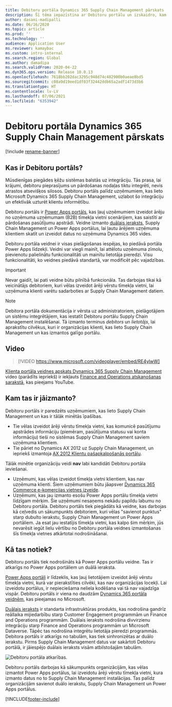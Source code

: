```yaml
---
title: Debitoru portāla Dynamics 365 Supply Chain Management pārskats
description: Šī tēma iepazīstina ar Debitoru portālu un izskaidro, kam tas ir jāizmanto un kā tas darbojas.
author: dasani-madipalli
ms.date: 06/16/2020
ms.topic: article
ms.prod: ''
ms.technology: ''
audience: Application User
ms.reviewer: kamaybac
ms.custom: intro-internal
ms.search.region: Global
ms.author: damadipa
ms.search.validFrom: 2020-04-22
ms.dyn365.ops.version: Release 10.0.13
ms.openlocfilehash: 7618bb202dac3295c948d74c482900b0aeae8bd5
ms.sourcegitcommit: c08a9d19eed1df03f32442ddb65a2adf1473d3b6
ms.translationtype: HT
ms.contentlocale: lv-LV
ms.lasthandoff: 07/06/2021
ms.locfileid: "6353942"
---
```

# <a name="customer-portal-for-dynamics-365-supply-chain-management-overview"></a>Debitoru portāla Dynamics 365 Supply Chain Management pārskats

[!include [rename-banner](~/includes/cc-data-platform-banner.md)]

## <a name="what-is-the-customer-portal"></a>Kas ir Debitoru portāls?

Mūsdienīgas piegādes ķēžu sistēmas balstās uz integrāciju. Tās prasa, lai krājumi, debitoru pieprasījums un pārdošanas nodaļas tiktu integrēti, nevis atrastos atsevišķos silosos. Debitoru portāls palīdz uzņēmumiem, kas lieto Microsoft Dynamics 365 Supply Chain Management, uzlabot šo integrāciju un efektīvāk uzturēt klientu informētību.

Debitoru portāls ir [Power Apps portāls](/powerapps/maker/portals/overview), kas ļauj uzņēmumiem izveidot ārēju no uzņēmuma uzņēmumam (B2B) tīmekļa vietni scenārijiem, kas saistīti ar pārdošanas pasūtījumu apstrādi. Veidne izmanto [duālais ieraksts](../../fin-ops-core/dev-itpro/data-entities/dual-write/dual-write-home-page.md), Supply Chain Management un Power Apps portālus, lai ļautu ārējiem uzņēmuma klientiem skatīt un izveidot datus no uzņēmuma Dynamics 365 vides.

Debitoru portāla veidnei ir visas pielāgošanas iespējas, ko piedāvā portāla Power Apps līdzekļi. Veidni var viegli mainīt, lai attēlotu uzņēmuma zīmolu, pievienotu palielinātu funkcionalitāti un mainītu lietotāja pieredzi. Visu funkcionalitāti, ko veidnes piedāvā standartā, var modificēt pēc vajadzības.

> [!IMPORTANT]
> Nevar gaidīt, lai pati veidne būtu pilnībā funkcionāla. Tas darbojas tikai kā veicinātājs debitoriem, kuri vēlas izveidot ārēji vērstu tīmekļa vietni, lai uzņēmuma klienti varētu sadarboties ar Supply Chain Management datiem.

> [!NOTE]
> Debitora portāla dokumentācija ir vērsta uz administratoriem, pielāgotājiem un sistēmu integrētājiem, kas iestatīt Debitoru portālu Supply Chain Management instalēšanai. Tā izmanto terminus _debitors_ un _lietotājs_, lai aprakstītu cilvēkus, kuri ir organizācijas klienti, kas lieto Supply Chain Management un kas izmantos galīgo portālu.

## <a name="video"></a>Video

> [!VIDEO https://www.microsoft.com/videoplayer/embed/RE4ylwW]

[Klienta portāla veidnes apskats Dynamics 365 Supply Chain Management](https://youtu.be/nPrqoLuHfV8) video (parādīts iepriekš) ir iekļauts [Finance and Operations atskaņošanas sarakstā](https://www.youtube.com/playlist?list=PLcakwueIHoT_SYfIaPGoOhloFoCXiUSyW), kas pieejams YouTube.

## <a name="who-should-use-it"></a>Kam tas ir jāizmanto?

Debitoru portāls ir paredzēts uzņēmumiem, kas lieto Supply Chain Management un kas ir tālāk minētās īpašības.

- Tie vēlas izveidot ārēji vērstu tīmekļa vietni, kas komunicē pasūtījumu apstrādes informāciju (piemēram, pasūtījuma statusu vai konta informāciju) tieši no sistēmas Supply Chain Management saviem uzņēmuma klientiem.
- Tie pāriet no Dynamics AX 2012 uz Supply Chain Management, un iepriekš izmantoja [AX 2012 Klientu pašapkalpošanās portālu](/dynamicsax-2012/appuser-itpro/about-the-customer-self-service-portal).

Tālāk minētie organizāciju veidi **nav** labi kandidāti Debitoru portāla ieviešanai.

- Uzņēmumi, kas vēlas izveidot tīmekļa vietni klientiem, kas nav uzņēmuma klienti. Šiem uzņēmumiem būtu jāapsver [Dynamics 365 Commerce e-komercijas vietnes izveide](../../commerce/create-ecommerce-site.md).
- Uzņēmumi, kas jau izmanto esošu Power Apps portālu tīmekļa vietni līdzīgam mērķim. Šie uzņēmumi nesaņems nekādu papildu labumu no Debitoru portāla. Debitoru portāls tiek piegādāts kā veidne, kas darbojas kā ceļvedis un sākumpunkts debitoriem, kuri vēlas "savienot punktus" starp dubulto ierakstu, Supply Chain Management un Power Apps portāliem. Ja esat jau iestatījis tīmekļa vietni, kas kalpo šim mērķim, jūs nevarēsit iegūt lielu vērtību no Debitoru portāla veidnes izmantošanas šīs tīmekļa vietnes atkārtotai nodrošināšanai.

## <a name="how-does-it-work"></a>Kā tas notiek?

Debitoru portāls tiek nodrošināts kā Power Apps portālu veidne. Tas ir atkarīgs no Power Apps portāliem un duālā ieraksta.

[Power Apps portāli](/powerapps/maker/portals/overview) ir līdzeklis, kas ļauj lietotājiem izveidot ārēji vērstu tīmekļa vietni, kurā var pierakstīties cilvēki, kas nav organizācijas locekļi. Lai izveidotu portālus, ir nepieciešama neliela kodēšana vai tā nav vajadzīga vispār. Debitoru portāls ir viena no daudzām [Dynamics 365 portāla veidnēm](/powerapps/maker/portals/portal-templates#environment-with-model-driven-apps-in-dynamics-365), kas pieejamas no Microsoft.

[Duālais ieraksts](/powerapps/maker/portals/overview) ir standarta infrastruktūras produkts, kas nodrošina gandrīz reāllaika mijiedarbību starp Customer Engagement programmām un Finance and Operations programmām. Duālais ieraksts nodrošina divvirzienu integrāciju starp Finance and Operations programmām un Microsoft Dataverse. Tāpēc tas nodrošina integrētu lietotāja pieredzi programmās. Debitora portāls ir atkarīgs no tabulām, kas tiek sinhronizētas ar duālo ierakstu. Pirms Supply Chain Management datus var sakārtoti Debitoru portālā, ir jāiespējo duālais ieraksts visām atbilstošajām tabulām.

![Debitoru portāla atkarības.](media/customer-portal-elements.png "Debitoru portāla atkarības")

Debitoru portāls darbojas kā sākumpunkts organizācijām, kas vēlas izmantot Power Apps portālus, lai izveidotu ārēji vērstu tīmekļa vietni, kura izmanto datus no to Supply Chain Management instalācijas. Tas palīdz organizācijām savienot duālo ierakstu, Supply Chain Management un Power Apps portālus.


[!INCLUDE[footer-include](../../includes/footer-banner.md)]